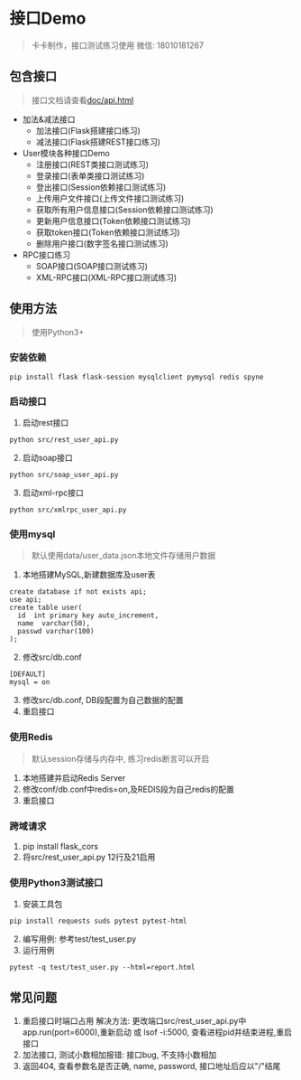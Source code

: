 # 接口Demo
>卡卡制作，接口测试练习使用 微信: 18010181267
## 包含接口
> 接口文档请查看[doc/api.html](./doc/api.md)

- 加法&减法接口
    - 加法接口(Flask搭建接口练习)
    - 减法接口(Flask搭建REST接口练习)
- User模块各种接口Demo
    - 注册接口(REST类接口测试练习)
    - 登录接口(表单类接口测试练习)
    - 登出接口(Session依赖接口测试练习)
    - 上传用户文件接口(上传文件接口测试练习)
    - 获取所有用户信息接口(Session依赖接口测试练习)
    - 更新用户信息接口(Token依赖接口测试练习)
    - 获取token接口(Token依赖接口测试练习)
    - 删除用户接口(数字签名接口测试练习)
- RPC接口练习
    - SOAP接口(SOAP接口测试练习)
    - XML-RPC接口(XML-RPC接口测试练习)

## 使用方法
> 使用Python3+
### 安装依赖
```
pip install flask flask-session mysqlclient pymysql redis spyne
```
### 启动接口
1. 启动rest接口
```
python src/rest_user_api.py 
```
2. 启动soap接口
```
python src/soap_user_api.py 
```
3. 启动xml-rpc接口
```
python src/xmlrpc_user_api.py 
```

### 使用mysql
> 默认使用data/user_data.json本地文件存储用户数据

1. 本地搭建MySQL,新建数据库及user表
```
create database if not exists api;
use api;
create table user(
  id  int primary key auto_increment,
  name  varchar(50), 
  passwd varchar(100) 
);
```

2. 修改src/db.conf
```
[DEFAULT]
mysql = on
```
3. 修改src/db.conf, DB段配置为自己数据的配置
4. 重启接口

### 使用Redis
> 默认session存储与内存中, 练习redis断言可以开启

1. 本地搭建并启动Redis Server
2. 修改conf/db.conf中redis=on,及REDIS段为自己redis的配置
3. 重启接口

### 跨域请求
1. pip install flask_cors
2. 将src/rest_user_api.py 12行及21启用

### 使用Python3测试接口
1. 安装工具包
```
pip install requests suds pytest pytest-html
```
2. 编写用例: 参考test/test_user.py
3. 运行用例
```
pytest -q test/test_user.py --html=report.html
```

## 常见问题
1. 重启接口时端口占用
解决方法: 更改端口src/rest_user_api.py中app.run(port=6000),重新启动
或 lsof -i:5000, 查看进程pid并结束进程,重启接口
2. 加法接口, 测试小数相加报错: 接口bug, 不支持小数相加
3. 返回404, 查看参数名是否正确, name, password, 接口地址后应以"/"结尾
